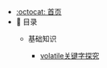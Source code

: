 - [:octocat: 首页](/README)
- :memo: 目录
   - 基础知识
   
       - [volatile关键字探究](/md/idea-plugin/volatile关键字探究.md)
